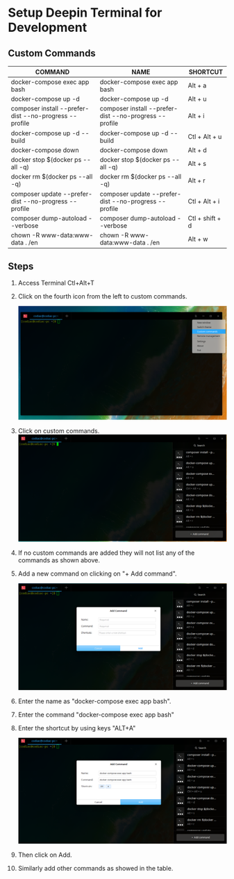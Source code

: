 # Setup Deepin Terminal for Development






## Custom Commands



| COMMAND                                                | NAME                                                   | SHORTCUT        |
| ------------------------------------------------------ | ------------------------------------------------------ | --------------- |
| docker-compose exec app bash                           | docker-compose exec app bash                           | Alt + a         |
| docker-compose up -d                                   | docker-compose up -d                                   | Alt + u         |
| composer install --prefer-dist --no-progress --profile | composer install --prefer-dist --no-progress --profile | Alt + i         |
| docker-compose up -d --build                           | docker-compose up -d --build                           | Ctl + Alt + u   |
| docker-compose down                                    | docker-compose down                                    | Alt + d         |
| docker stop $(docker ps --all -q)                      | docker stop $(docker ps --all -q)                      | Alt + s         |
| docker rm $(docker ps --all -q)                        | docker rm $(docker ps --all -q)                        | Alt + r         |
| composer update --prefer-dist --no-progress --profile  | composer update --prefer-dist --no-progress --profile  | Ctl + Alt + i   |
| composer dump-autoload --verbose                       | composer dump-autoload --verbose                       | Ctl + shift + d |
| chown -R www-data:www-data . /en                       | chown -R www-data:www-data . /en                       | Alt + w         |



## Steps



1. Access Terminal Ctl+Alt+T

2. Click on the fourth icon from the left to custom commands.

   ![](img/access-custom-commands.png)

3. Click on custom commands.![](img/create-custom-commands.png)

4. If no custom commands are added they will not list any of the commands as shown above.

5. Add a new command on clicking on "+ Add command".

   ![](img/create-command.png)

6. Enter the name as "docker-compose exec app bash".

7. Enter the command "docker-compose exec app bash"

8. Enter the shortcut by using keys "ALT+A"

   ![](img/enter-command.png)

9. Then click on Add. 

10. Similarly add other commands as showed in the table.





